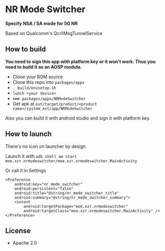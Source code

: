 # NR Mode Switcher

**Specify NSA / SA mode for 5G NR**

Based on Qualcomm's QcrilMsgTunnelService

## How to build

**You need to sign this app with platform key or it won't work. Thus you need to build it as an AOSP module.**

- Clone your ROM source
- Clone this repo into `packages/apps`
- `. build/envsetup.sh`
- `lunch <your device>`
- `mmm packages/apps/NRModeSwitcher`
- Get apk at `out/target/product/<product name>/system_ext/app/NRModeSwitcher`

Also you can build it with android studio and sign it with platform key.

## How to launch

There's no icon on launcher by design.

Launch it with
`adb shell am start moe.xzr.nrmodeswitcher/moe.xzr.nrmodeswitcher.MainActivity`

Or call it in Settings

```
<Preference
    android:key="nr_mode_switcher"
    android:persistent="false"
    android:title="@string/nr_mode_switcher_title"
    android:summary="@string/nr_mode_switcher_summary">
    <intent
        android:targetPackage="moe.xzr.nrmodeswitcher"
        android:targetClass="moe.xzr.nrmodeswitcher.MainActivity" />
</Preference>
```

## License

- Apache 2.0
